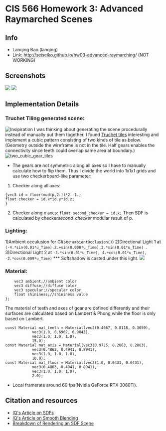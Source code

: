 # CIS 566 Homework 3: Advanced Raymarched Scenes

## Info
- Lanqing Bao (lanqing)
- Link:  http://seiseiko.github.io/hw03-advanced-raymarching/ (NOT WORKING)

## Screenshots
![](res1.gif)
![](res2.gif)

## Implementation Details


### Truchet Tiling generated scene:
![Insipiration](gear.jpg)
I was thinking about generating the scene procedurally instead of manually put them together. I found [Truchet tiles](https://en.wikipedia.org/wiki/Truchet_tiles) interesting and implement a cubic pattern consisting of two kinds of tile as below.(Geometry outside the wireframe is not in the tile. Half gears enables the connectivity since teeth could overlap same area at boundary.)
![two_cubic_gear_tiles](showtile.gif)
- The gears are not symmetric along all axes so I have to manually calculate how to flip them. Thus I divide the world into 1x1x1 grids and use two checkerboard-like parameter:
1) Checker along all axes:
```
{vec3 id = floor(mod(p,2.))*2.-1.;
float checker = id.x*id.y*id.z;
}
```
2) Checker along x axes: ```float second_checker = id.x;```
Then SDF is calculated by checker*second_checker* modular result of p.

### Lighting: 
1)Ambient occulusion for GI(see ```ambientOcclusion()```)
2)Directional Light 1 at ```(-4.*sin(0.01*u_Time),2.+sin(0.008*u_Time),3.*sin(0.01*u_Time) ```.
3)Directional Light 2 at ```-3.*sin(0.01*u_Time), 4.+cos(0.01*u_Time), -2.*cos(0.009*u_Time)``` *** Softshadow is casted under this light.
![](softshdow.gif)

### Material: 
```struct Material {
    vec3 ambient;//ambient color
    vec3 diffuse;//diffuse color
    vec3 specular;//specular color
    float shininess;//shininess value
}; 
```
The material of teeth and axes of gear are defined differently and their surfaces are
calculated based on Lambert & Phong while the floor is only based on Lambert.
```
const Material mat_teeth = Material(vec3(0.4667, 0.8118, 0.3059),
            vec3(1.0, 0.6902, 0.9843),
            vec3(1.0, 1.0, 1.0),
            15.0);
const Material mat_axis = Material(vec3(0.9725, 0.2863, 0.2863),
            vec3(0.4863, 0.4941, 0.8941),
            vec3(1.0, 1.0, 1.0),
            10.0);         
const Material mat_floor = Material(vec3(1.0, 0.6431, 0.6431),
            vec3(0.4863, 0.4941, 0.8941),
            vec3(1.0, 1.0, 1.0),
            2.0);         
```
- Local framerate around 60 fps(Nvidia GeForce RTX 3080Ti).
## Citation and resources

- [IQ's Article on SDFs](http://www.iquilezles.org/www/articles/distfunctions/distfunctions.htm)
- [IQ's Article on Smooth Blending](http://www.iquilezles.org/www/articles/smin/smin.htm)
- [Breakdown of Rendering an SDF Scene](http://www.iquilezles.org/www/material/nvscene2008/rwwtt.pdf)

